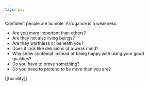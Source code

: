 ```yaml
---
tags: psy
---
```



Confident people are humble. Arrogance is a weakness. 

- Are you more important than others? 
- Are they not also living beings? 
- Are they worthless or beneath you? 
- Does it look like delusions of a weak mind? 
- Why show contempt instead of being happy with using your good qualities?
- Do you have to prove something?
- Do you need to pretend to be more than you are?

[[humility]]
